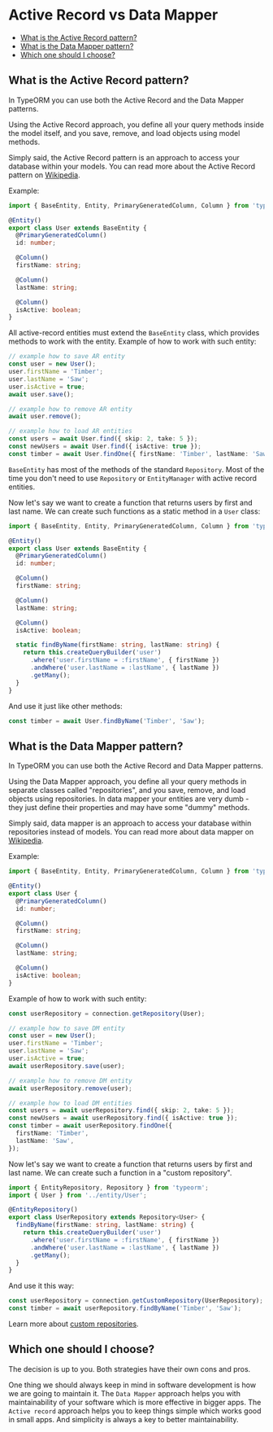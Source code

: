 # Active Record vs Data Mapper

- [What is the Active Record pattern?](#what-is-the-active-record-pattern)
- [What is the Data Mapper pattern?](#what-is-the-data-mapper-pattern)
- [Which one should I choose?](#which-one-should-i-choose)

## What is the Active Record pattern?

In TypeORM you can use both the Active Record and the Data Mapper patterns.

Using the Active Record approach, you define all your query methods inside the model itself, and you save, remove, and load objects using model methods.

Simply said, the Active Record pattern is an approach to access your database within your models.
You can read more about the Active Record pattern on [Wikipedia](https://en.wikipedia.org/wiki/Active_record_pattern).

Example:

```typescript
import { BaseEntity, Entity, PrimaryGeneratedColumn, Column } from 'typeorm';

@Entity()
export class User extends BaseEntity {
  @PrimaryGeneratedColumn()
  id: number;

  @Column()
  firstName: string;

  @Column()
  lastName: string;

  @Column()
  isActive: boolean;
}
```

All active-record entities must extend the `BaseEntity` class, which provides methods to work with the entity.
Example of how to work with such entity:

```typescript
// example how to save AR entity
const user = new User();
user.firstName = 'Timber';
user.lastName = 'Saw';
user.isActive = true;
await user.save();

// example how to remove AR entity
await user.remove();

// example how to load AR entities
const users = await User.find({ skip: 2, take: 5 });
const newUsers = await User.find({ isActive: true });
const timber = await User.findOne({ firstName: 'Timber', lastName: 'Saw' });
```

`BaseEntity` has most of the methods of the standard `Repository`.
Most of the time you don't need to use `Repository` or `EntityManager` with active record entities.

Now let's say we want to create a function that returns users by first and last name.
We can create such functions as a static method in a `User` class:

```typescript
import { BaseEntity, Entity, PrimaryGeneratedColumn, Column } from 'typeorm';

@Entity()
export class User extends BaseEntity {
  @PrimaryGeneratedColumn()
  id: number;

  @Column()
  firstName: string;

  @Column()
  lastName: string;

  @Column()
  isActive: boolean;

  static findByName(firstName: string, lastName: string) {
    return this.createQueryBuilder('user')
      .where('user.firstName = :firstName', { firstName })
      .andWhere('user.lastName = :lastName', { lastName })
      .getMany();
  }
}
```

And use it just like other methods:

```typescript
const timber = await User.findByName('Timber', 'Saw');
```

## What is the Data Mapper pattern?

In TypeORM you can use both the Active Record and Data Mapper patterns.

Using the Data Mapper approach, you define all your query methods in separate classes called "repositories",
and you save, remove, and load objects using repositories.
In data mapper your entities are very dumb - they just define their properties and may have some "dummy" methods.

Simply said, data mapper is an approach to access your database within repositories instead of models.
You can read more about data mapper on [Wikipedia](https://en.wikipedia.org/wiki/Data_mapper_pattern).

Example:

```typescript
import { BaseEntity, Entity, PrimaryGeneratedColumn, Column } from 'typeorm';

@Entity()
export class User {
  @PrimaryGeneratedColumn()
  id: number;

  @Column()
  firstName: string;

  @Column()
  lastName: string;

  @Column()
  isActive: boolean;
}
```

Example of how to work with such entity:

```typescript
const userRepository = connection.getRepository(User);

// example how to save DM entity
const user = new User();
user.firstName = 'Timber';
user.lastName = 'Saw';
user.isActive = true;
await userRepository.save(user);

// example how to remove DM entity
await userRepository.remove(user);

// example how to load DM entities
const users = await userRepository.find({ skip: 2, take: 5 });
const newUsers = await userRepository.find({ isActive: true });
const timber = await userRepository.findOne({
  firstName: 'Timber',
  lastName: 'Saw',
});
```

Now let's say we want to create a function that returns users by first and last name.
We can create such a function in a "custom repository".

```typescript
import { EntityRepository, Repository } from 'typeorm';
import { User } from '../entity/User';

@EntityRepository()
export class UserRepository extends Repository<User> {
  findByName(firstName: string, lastName: string) {
    return this.createQueryBuilder('user')
      .where('user.firstName = :firstName', { firstName })
      .andWhere('user.lastName = :lastName', { lastName })
      .getMany();
  }
}
```

And use it this way:

```typescript
const userRepository = connection.getCustomRepository(UserRepository);
const timber = await userRepository.findByName('Timber', 'Saw');
```

Learn more about [custom repositories](custom-repository.md).

## Which one should I choose?

The decision is up to you.
Both strategies have their own cons and pros.

One thing we should always keep in mind in software development is how we are going to maintain it.
The `Data Mapper` approach helps you with maintainability of your software which is more effective in bigger apps.
The `Active record` approach helps you to keep things simple which works good in small apps.
And simplicity is always a key to better maintainability.
